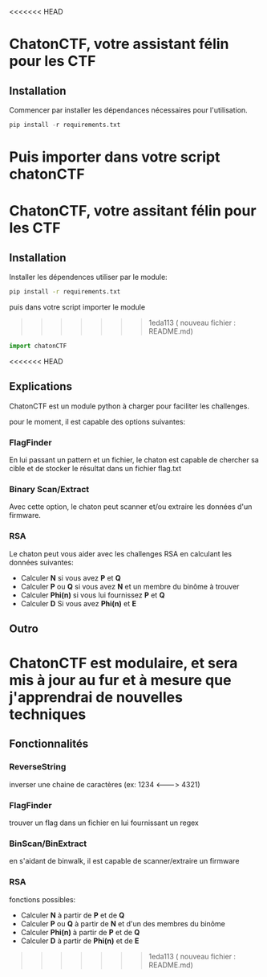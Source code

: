 <<<<<<< HEAD
# ChatonCTF, votre assistant félin pour les CTF

## Installation

Commencer par installer les dépendances nécessaires pour l'utilisation.

```python
pip install -r requirements.txt
```

Puis importer dans votre script chatonCTF
=======
# ChatonCTF, votre assitant félin pour les CTF

## Installation

Installer les dépendences utiliser par le module:

```bash
pip install -r requirements.txt
```

puis dans votre script importer le module
>>>>>>> 1eda113 (	nouveau fichier : README.md)

```python
import chatonCTF
```

<<<<<<< HEAD
## Explications

ChatonCTF est un module python à charger pour faciliter les challenges.

pour le moment, il est capable des options suivantes:

### FlagFinder

En lui passant un pattern et un fichier, le chaton est capable de chercher sa cible et de stocker le résultat dans un fichier flag.txt

### Binary Scan/Extract

Avec cette option, le chaton peut scanner et/ou extraire les données d'un firmware.

### RSA

Le chaton peut vous aider avec les challenges RSA en calculant les données suivantes:

- Calculer **N** si vous avez **P** et **Q**
- Calculer **P** ou **Q** si vous avez **N** et un membre du binôme à trouver
- Calculer **Phi(n)** si vous lui fournissez **P** et **Q**
- Calculer **D** Si vous avez **Phi(n)** et **E**

## Outro

ChatonCTF est modulaire, et sera mis à jour au fur et à mesure que j'apprendrai de nouvelles techniques
=======
## Fonctionnalités

### ReverseString

inverser une chaine de caractères (ex: 1234 <---> 4321)

### FlagFinder

trouver un flag dans un fichier en lui fournissant un regex

### BinScan/BinExtract

en s'aidant de binwalk, il est capable de scanner/extraire un firmware

### RSA

fonctions possibles:

- Calculer **N** à partir de **P** et de **Q**
- Calculer **P** ou **Q** à partir de **N** et d'un des membres du binôme
- Calculer **Phi(n)** à partir de **P** et de **Q**
- Calculer **D** à partir de **Phi(n)** et de **E**
>>>>>>> 1eda113 (	nouveau fichier : README.md)
